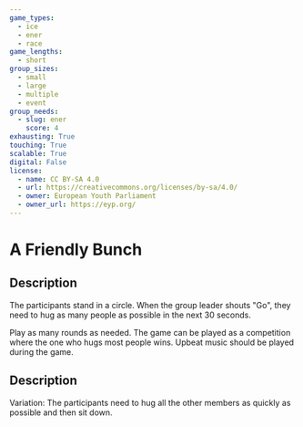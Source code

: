 ```yaml
---
game_types:
  - ice
  - ener
  - race
game_lengths:
  - short
group_sizes:
  - small
  - large
  - multiple
  - event
group_needs:
  - slug: ener
    score: 4
exhausting: True
touching: True
scalable: True
digital: False
license:
  - name: CC BY-SA 4.0
  - url: https://creativecommons.org/licenses/by-sa/4.0/
  - owner: European Youth Parliament
  - owner_url: https://eyp.org/
---
```

# A Friendly Bunch

## Description
The participants stand in a circle. When the group leader shouts "Go", they need to hug as many people as possible in the next 30 seconds.

Play as many rounds as needed. The game can be played as a competition where the one who hugs most people wins. Upbeat music should be played during the game.

## Description
Variation: The participants need to hug all the other members as quickly as possible and then sit down.
